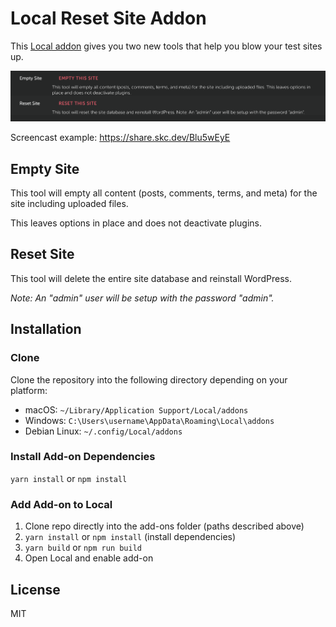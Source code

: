 # Local Reset Site Addon

This [Local addon](https://localwp.com) gives you two new tools that help you blow your test sites up.

![Screenshot of interface within Site](screenshot.png)

Screencast example: https://share.skc.dev/Blu5wEyE

## Empty Site

This tool will empty all content (posts, comments, terms, and meta) for the site including uploaded files.

This leaves options in place and does not deactivate plugins.

## Reset Site

This tool will delete the entire site database and reinstall WordPress.

_Note: An "admin" user will be setup with the password "admin"._

## Installation

### Clone

Clone the repository into the following directory depending on your platform:

-   macOS: `~/Library/Application Support/Local/addons`
-   Windows: `C:\Users\username\AppData\Roaming\Local\addons`
-   Debian Linux: `~/.config/Local/addons`

### Install Add-on Dependencies

`yarn install` or `npm install`

### Add Add-on to Local

1. Clone repo directly into the add-ons folder (paths described above)
2. `yarn install` or `npm install` (install dependencies)
2. `yarn build` or `npm run build`
3. Open Local and enable add-on

## License

MIT
